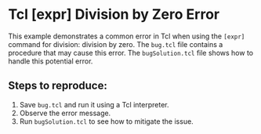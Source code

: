# Tcl [expr] Division by Zero Error

This example demonstrates a common error in Tcl when using the `[expr]` command for division: division by zero.  The `bug.tcl` file contains a procedure that may cause this error. The `bugSolution.tcl` file shows how to handle this potential error.

## Steps to reproduce:

1. Save `bug.tcl` and run it using a Tcl interpreter.
2. Observe the error message.
3. Run `bugSolution.tcl` to see how to mitigate the issue.